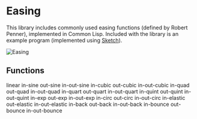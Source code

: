 # Easing

This library includes commonly used easing functions (defined by Robert Penner), implemented in Common Lisp. Included with the library is an example program (implemented using [Sketch](https://github.com/vydd/sketch)).

![Easing](http://i.imgur.com/JVSj2zn.png)

## Functions

linear in-sine out-sine in-out-sine in-cubic out-cubic in-out-cubic in-quad out-quad in-out-quad in-quart out-quart in-out-quart in-quint out-quint in-out-quint in-exp out-exp in-out-exp in-circ out-circ in-out-circ in-elastic out-elastic in-out-elastic in-back out-back in-out-back in-bounce out-bounce in-out-bounce
